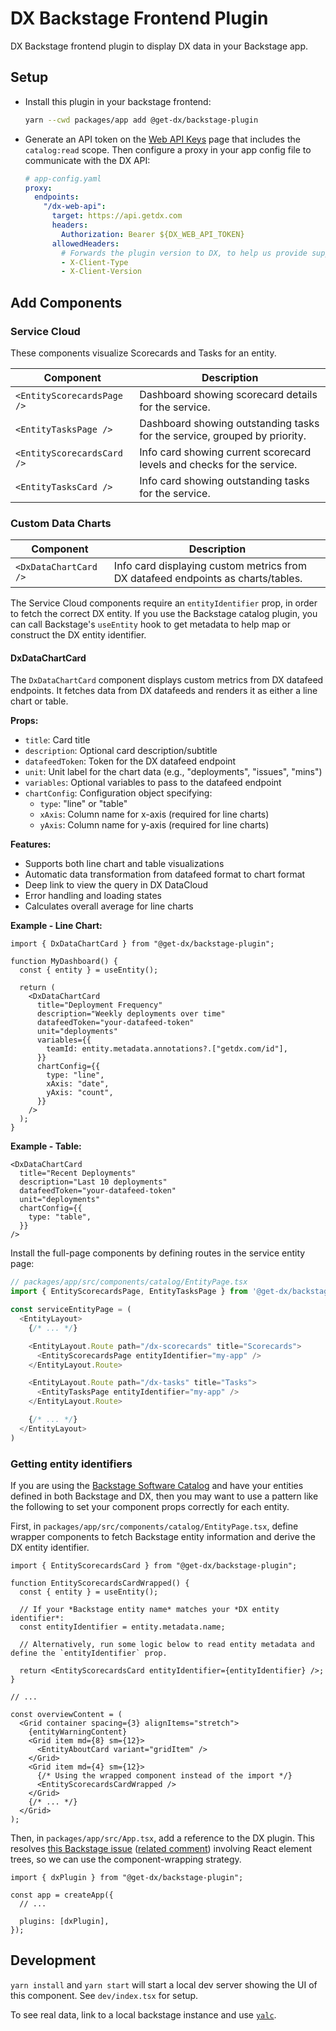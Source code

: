 # DX Backstage Frontend Plugin

DX Backstage frontend plugin to display DX data in your Backstage app.

## Setup

- Install this plugin in your backstage frontend:

  ```bash
  yarn --cwd packages/app add @get-dx/backstage-plugin
  ```

- Generate an API token on the [Web API Keys](https://app.getdx.com/admin/webapi) page that includes the `catalog:read` scope. Then configure a proxy in your app config file to communicate with the DX API:

  ```yaml
  # app-config.yaml
  proxy:
    endpoints:
      "/dx-web-api":
        target: https://api.getdx.com
        headers:
          Authorization: Bearer ${DX_WEB_API_TOKEN}
        allowedHeaders:
          # Forwards the plugin version to DX, to help us provide support and maintain API compatibility
          - X-Client-Type
          - X-Client-Version
  ```

## Add Components

### Service Cloud

These components visualize Scorecards and Tasks for an entity.

| Component                  | Description                                                               |
| -------------------------- | ------------------------------------------------------------------------- |
| `<EntityScorecardsPage />` | Dashboard showing scorecard details for the service.                      |
| `<EntityTasksPage />`      | Dashboard showing outstanding tasks for the service, grouped by priority. |
| `<EntityScorecardsCard />` | Info card showing current scorecard levels and checks for the service.    |
| `<EntityTasksCard />`      | Info card showing outstanding tasks for the service.                      |

### Custom Data Charts

| Component             | Description                                                                      |
| --------------------- | -------------------------------------------------------------------------------- |
| `<DxDataChartCard />` | Info card displaying custom metrics from DX datafeed endpoints as charts/tables. |

The Service Cloud components require an `entityIdentifier` prop, in order to fetch the correct DX entity. If you use the Backstage catalog plugin, you can call Backstage's `useEntity` hook to get metadata to help map or construct the DX entity identifier.

#### DxDataChartCard

The `DxDataChartCard` component displays custom metrics from DX datafeed endpoints. It fetches data from DX datafeeds and renders it as either a line chart or table.

**Props:**

- `title`: Card title
- `description`: Optional card description/subtitle
- `datafeedToken`: Token for the DX datafeed endpoint
- `unit`: Unit label for the chart data (e.g., "deployments", "issues", "mins")
- `variables`: Optional variables to pass to the datafeed endpoint
- `chartConfig`: Configuration object specifying:
  - `type`: "line" or "table"
  - `xAxis`: Column name for x-axis (required for line charts)
  - `yAxis`: Column name for y-axis (required for line charts)

**Features:**

- Supports both line chart and table visualizations
- Automatic data transformation from datafeed format to chart format
- Deep link to view the query in DX DataCloud
- Error handling and loading states
- Calculates overall average for line charts

**Example - Line Chart:**

```tsx
import { DxDataChartCard } from "@get-dx/backstage-plugin";

function MyDashboard() {
  const { entity } = useEntity();

  return (
    <DxDataChartCard
      title="Deployment Frequency"
      description="Weekly deployments over time"
      datafeedToken="your-datafeed-token"
      unit="deployments"
      variables={{
        teamId: entity.metadata.annotations?.["getdx.com/id"],
      }}
      chartConfig={{
        type: "line",
        xAxis: "date",
        yAxis: "count",
      }}
    />
  );
}
```

**Example - Table:**

```tsx
<DxDataChartCard
  title="Recent Deployments"
  description="Last 10 deployments"
  datafeedToken="your-datafeed-token"
  unit="deployments"
  chartConfig={{
    type: "table",
  }}
/>
```

Install the full-page components by defining routes in the service entity page:

```ts
// packages/app/src/components/catalog/EntityPage.tsx
import { EntityScorecardsPage, EntityTasksPage } from '@get-dx/backstage-plugin';

const serviceEntityPage = (
  <EntityLayout>
    {/* ... */}

    <EntityLayout.Route path="/dx-scorecards" title="Scorecards">
      <EntityScorecardsPage entityIdentifier="my-app" />
    </EntityLayout.Route>

    <EntityLayout.Route path="/dx-tasks" title="Tasks">
      <EntityTasksPage entityIdentifier="my-app" />
    </EntityLayout.Route>

    {/* ... */}
  </EntityLayout>
)
```

### Getting entity identifiers

If you are using the [Backstage Software Catalog](https://backstage.io/docs/features/software-catalog/) and have your entities defined in both Backstage and DX, then you may want to use a pattern like the following to set your component props correctly for each entity.

First, in `packages/app/src/components/catalog/EntityPage.tsx`, define wrapper components to fetch Backstage entity information and derive the DX entity identifier.

```tsx
import { EntityScorecardsCard } from "@get-dx/backstage-plugin";

function EntityScorecardsCardWrapped() {
  const { entity } = useEntity();

  // If your *Backstage entity name* matches your *DX entity identifier*:
  const entityIdentifier = entity.metadata.name;

  // Alternatively, run some logic below to read entity metadata and define the `entityIdentifier` prop.

  return <EntityScorecardsCard entityIdentifier={entityIdentifier} />;
}

// ...

const overviewContent = (
  <Grid container spacing={3} alignItems="stretch">
    {entityWarningContent}
    <Grid item md={8} sm={12}>
      <EntityAboutCard variant="gridItem" />
    </Grid>
    <Grid item md={4} sm={12}>
      {/* Using the wrapped component instead of the import */}
      <EntityScorecardsCardWrapped />
    </Grid>
    {/* ... */}
  </Grid>
);
```

Then, in `packages/app/src/App.tsx`, add a reference to the DX plugin. This resolves [this Backstage issue](https://backstage.io/docs/plugins/composability/#using-extensions-in-an-app) ([related comment](https://github.com/backstage/backstage/issues/28857#issuecomment-2662643085)) involving React element trees, so we can use the component-wrapping strategy.

```tsx
import { dxPlugin } from "@get-dx/backstage-plugin";

const app = createApp({
  // ...

  plugins: [dxPlugin],
});
```

## Development

`yarn install` and `yarn start` will start a local dev server showing the UI of this component. See `dev/index.tsx` for setup.

To see real data, link to a local backstage instance and use [`yalc`](https://github.com/wclr/yalc).
